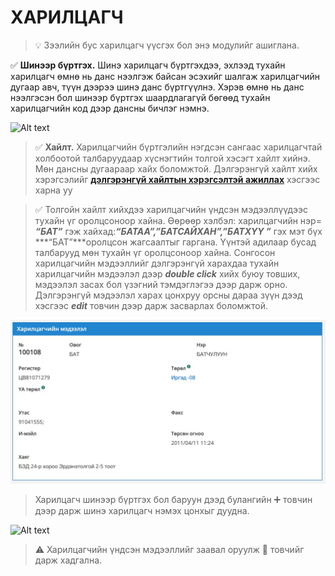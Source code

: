 # **ХАРИЛЦАГЧ**	
> 💡 Зээлийн бус харилцагч үүсгэх бол энэ модулийг ашиглана. 

✅️ **Шинээр бүртгэх.** <grey> Шинэ харилцагч бүртгэхдээ, эхлээд тухайн харилцагч өмнө нь данс нээлгэж байсан эсэхийг шалгаж харилцагчийн дугаар авч, түүн дээрээ шинэ данс бүртгүүлнэ. Хэрэв өмнө нь данс нээлгэсэн бол шинээр бүртгэх шаардлагагүй бөгөөд тухайн харилцагчийн код дээр дансны бичлэг нэмнэ. </grey>

 ![Alt text](image-3.png)

>✅️ 
**Хайлт.** <grey>Харилцагчийн бүртгэлийн нэгдсэн сангаас харилцагчтай холбоотой талбаруудаар хүснэгтийн толгой хэсэгт хайлт хийнэ. Мөн дансны дугаараар хайх боломжтой. Дэлгэрэнгүй хайлт хийх хэрэгсэлийг **[дэлгэрэнгүй хайлтын хэрэгсэлтэй ажиллах]** хэсгээс харна уу </grey>
 
> ✅️<grey> Толгойн хайлт хийхдээ харилцагчийн үндсэн мэдээллүүдээс тухайн үг оролцсоноор хайна. Өөрөөр хэлбэл: харилцагчийн нэр= ***“БАТ”*** гэж хайхад:***“БАТАА”,”БАТСАЙХАН”,”БАТХҮҮ ”***  гэх мэт бүх ***“БАТ”***оролцсон жагсаалтыг гаргана. Үүнтэй адилаар бусад талбарууд мөн тухайн үг оролцсоноор хайна.
Сонгосон харилцагчийн мэдээллийг дэлгэрэнгүй харахдаа тухайн харилцагчийн мэдээлэл дээр ***double click*** хийх буюу товших, мэдээлэл засах бол үзэгний тэмдэглэгээ дээр дарж орно. Дэлгэрэнгүй мэдээлэл харах цонхруу орсны дараа зүүн дээд хэсгээс ***edit*** товчин дээр дарж засварлах боломжтой. </grey>
 

![Alt text](image-4.png)

> Харилцагч шинээр бүртгэх бол баруун дээд булангийн ➕ товчин дээр дарж шинэ харилцагч нэмэх цонхыг дуудна.

![Alt text](image-5.png)


> :warning: Харилцагчийн үндсэн мэдээллийг заавал оруулж 💾 товчийг дарж хадгална. 

[дэлгэрэнгүй хайлтын хэрэгсэлтэй ажиллах]: https://rust-lang.github.io/mdBook/





